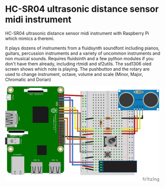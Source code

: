 # HC-SR04 ultrasonic distance sensor midi instrument

HC-SR04 ultrasonic distance sensor midi instrument with Raspberry Pi which mimics a theremi. 

It plays dozens of instruments from a fluidsynth soundfont including pianos, guitars, percussion instruments and a variety of uncommon instruments and non musical sounds. Requires fluidsinth and a few python modules if you don't have them already, including rtmidi and sf2utils. The ssd1306 oled screen shows which note is playing. The pushbutton and the rotary are used to change instrument, octave, volume and scale (Minor, Major, Chromatic and Dorian)

<img src="scheme0.png" alt="scheme" width="500"/>
